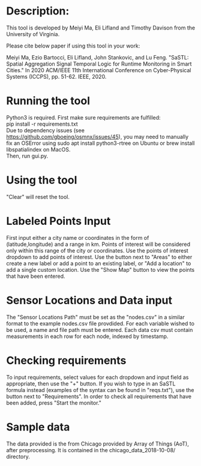 # Description:
This tool is developed by Meiyi Ma, Eli Lifland and Timothy Davison from the University of Virginia. 

Please cite below paper if using this tool in your work: 

Meiyi Ma, Ezio Bartocci, Eli Lifland, John Stankovic, and Lu Feng. "SaSTL: Spatial Aggregation Signal Temporal Logic for Runtime Monitoring in Smart Cities." In 2020 ACM/IEEE 11th International Conference on Cyber-Physical Systems (ICCPS), pp. 51-62. IEEE, 2020.

# Running the tool
Python3 is required.
First make sure requirements are fulfilled:  
pip install -r requirements.txt  
Due to dependency issues (see https://github.com/gboeing/osmnx/issues/45), you may need to manually fix an OSError using sudo apt install python3-rtree on Ubuntu or brew install libspatialindex on MacOS.  
Then, run gui.py.
# Using the tool
"Clear" will reset the tool.
# Labeled Points Input
First input either a city name or coordinates in the form of (latitude,longitude) and a range in km. Points of interest will be considered only within this range of the city or coordinates. Use the points of interest dropdown to add points of interest. Use the button next to "Areas" to either create a new label or add a point to an existing label, or "Add a location" to add a single custom location. Use the "Show Map" button to view the points that have been entered.
# Sensor Locations and Data input
The "Sensor Locations Path" must be set as the "nodes.csv" in a similar format to the example nodes.csv file provdided. For each variable wished to be used, a name and file path must be entered. Each data csv must contain measurements in each row for each node, indexed by timestamp.
# Checking requirements
To input requirements, select values for each dropdown and input field as appropriate, then use the "+" button. If you wish to type in an SaSTL formula instead (examples of the syntax can be found in "reqs.txt"), use the button next to "Requirements". In order to check all requirements that have been added, press "Start the monitor."
# Sample data
The data provided is the from Chicago provided by Array of Things (AoT), after preprocessing. It is contained in the chicago\_data\_2018-10-08/ directory.

